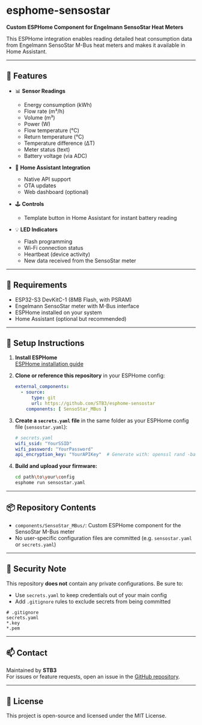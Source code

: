 # esphome-sensostar

**Custom ESPHome Component for Engelmann SensoStar Heat Meters**

This ESPHome integration enables reading detailed heat consumption data from Engelmann SensoStar M-Bus heat meters and makes it available in Home Assistant.

---

## 🔧 Features

- 📊 **Sensor Readings**
  - Energy consumption (kWh)
  - Flow rate (m³/h)
  - Volume (m³)
  - Power (W)
  - Flow temperature (°C)
  - Return temperature (°C)
  - Temperature difference (ΔT)
  - Meter status (text)
  - Battery voltage (via ADC)

- 🧠 **Home Assistant Integration**
  - Native API support
  - OTA updates
  - Web dashboard (optional)

- 🕹 **Controls**
  - Template button in Home Assistant for instant battery reading

- 💡 **LED Indicators**
  - Flash programming
  - Wi-Fi connection status
  - Heartbeat (device activity)
  - New data received from the SensoStar meter

---

## 🧪 Requirements

- ESP32-S3 DevKitC-1 (8MB Flash, with PSRAM)
- Engelmann SensoStar meter with M-Bus interface
- ESPHome installed on your system
- Home Assistant (optional but recommended)

---

## 🚀 Setup Instructions

1. **Install ESPHome**  
   [ESPHome installation guide](https://esphome.io/guides/installing_esphome.html)

2. **Clone or reference this repository** in your ESPHome config:
   ```yaml
   external_components:
     - source:
         type: git
         url: https://github.com/STB3/esphome-sensostar
       components: [ SensoStar_MBus ]
   ```

3. **Create a `secrets.yaml` file** in the same folder as your ESPHome config file (`sensostar.yaml`):

   ```yaml
   # secrets.yaml
   wifi_ssid: "YourSSID"
   wifi_password: "YourPassword"
   api_encryption_key: "YourAPIKey"  # Generate with: openssl rand -base64 32
   ```

4. **Build and upload your firmware:**
   ```bash
   cd path\to\your\config
   esphome run sensostar.yaml
   ```

---

## 📦 Repository Contents

- `components/SensoStar_MBus/`: Custom ESPHome component for the SensoStar M-Bus meter
- No user-specific configuration files are committed (e.g. `sensostar.yaml` or `secrets.yaml`)

---

## 🔐 Security Note

This repository **does not** contain any private configurations. Be sure to:
- Use `secrets.yaml` to keep credentials out of your main config
- Add `.gitignore` rules to exclude secrets from being committed

```gitignore
# .gitignore
secrets.yaml
*.key
*.pem
```

---

## 📫 Contact

Maintained by **STB3**  
For issues or feature requests, open an issue in the [GitHub repository](https://github.com/STB3/esphome-sensostar/issues).

---

## 📝 License

This project is open-source and licensed under the MIT License.
